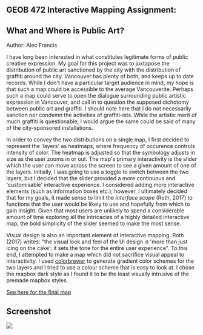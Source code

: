 ## GEOB 472 Interactive Mapping Assignment:
## What and Where is Public Art?

Author: Alec Francis

I have long been interested in what constitutes legitimate forms of public creative expression. My goal for this project was to juxtapose the distribution of public art sanctioned by the city with the distribution of graffiti around the city. Vancouver has plenty of both, and keeps up to date records. While I don't have a particular target audience in mind, my hope is that such a map could be accessible to the average Vancouverite. Perhaps such a map could serve to open the dialogue surrounding public artistic expression in Vancouver, and call in to question the supposed dichotomy between public art and graffiti. I should note here that I do not necessarily sanction nor condemn the activities of graffiti-ists. While the artistic merit of much graffiti is questionable, I would argue the same could be said of many of the city-sponsored installations.

In order to convey the two distributions on a single map, I first decided to represent the 'layers' as heatmaps, where frequency of occurence controls intensity of color. The heatmap is adjusted so that the symbology adjusts in size as the user zooms in or out. The map's primary interactivity is the slider which the user can move across the screen to see a given amount of one of the layers. Initially, I was going to use a toggle to switch between the two layers, but I decided that the slider provided a more continuous and 'customisable' interactive experience. I considered adding more interactive elements (such as information boxes etc.); however, I ultimately decided that for my goals, it made sense to limit the *interface scope* (Roth, 2017) to functions that the user would be likely to use and hopefully from which to gain insight. Given that most users are unlikely to spend a considerable amount of time exploring all the intricacies of a highly detailed interactive map, the bold simplicity of the slider seemed to make the most sense.

Visual design is also an important element of interactive mapping. Roth (2017) writes: "the visual look and feel of the UI design is 'more than just icing on the cake': it sets the tone for the entire user experience". To this end, I attempted to make a map which did not sacrifice visual appeal to interactivity. I used <a href = 'http://colorbrewer2.org/' title = "Colorbrewer" target = "_blank">colorbrewer</a> to generate gradient color schemes for the two layers and I tried to use a colour scheme that is easy to look at. I chose the mapbox dark style as I found it to be the least visually intrusive of the premade mapbox styles.


<a href = 'https://kilmuir.github.io/graffiti/graffart' title = "Gardens of Gentrification"
  target = "_blank"> See here for the final map</a>
  
## Screenshot

<img src = 'https://kilmuir.github.io/graffiti/Screen Shot 2019-03-03 at 4.12.42 PM.png'>

